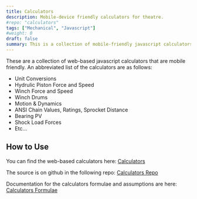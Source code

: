 ```yaml
---
title: Calculators
description: Mobile-device friendly calculators for theatre.
#repo: "calculators"
tags: ["Mechanical", "Javascript"]
#weight: 0
draft: false
summary: This is a collection of mobile-friendly javascript calculators for mechanical design.
---
```


These are a collection of web-based javascript calculators that are mobile friendly.  An abbreviated list of the calculators are as follows:

* Unit Conversions
* Hydrulic Piston Force and Speed
* Winch Force and Speed
* Winch Drums
* Motion & Dynamics
* ANSI Chain Values, Ratings, Sprocket Distance
* Bearing PV
* Shock Load Forces
* Etc...

## How to Use

You can find the web-based calculators here: [Calculators](https://www.scenic-shop.com/Calculators/)

The source is on github in the following repo: [Calculators Repo](https://github.com/jordanrobot/Calculators)

Documentation for the calculators formulae and assumptions are here: [Calculators Formulae](https://www.scenic-shop.com/Calculators/docs/mdwiki.html#!index.md)